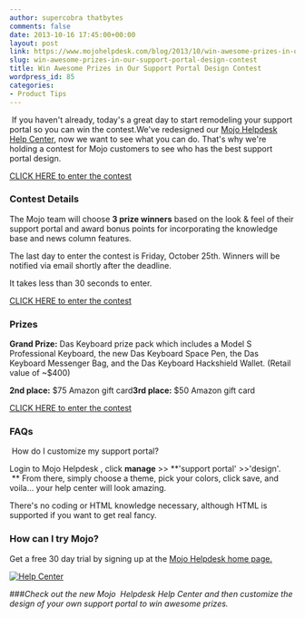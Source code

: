 ```yaml
---
author: supercobra thatbytes
comments: false
date: 2013-10-16 17:45:00+00:00
layout: post
link: https://www.mojohelpdesk.com/blog/2013/10/win-awesome-prizes-in-our-support-portal-design-contest/
slug: win-awesome-prizes-in-our-support-portal-design-contest
title: Win Awesome Prizes in Our Support Portal Design Contest
wordpress_id: 85
categories:
- Product Tips
---
```


 If you haven't already, today's a great day to start remodeling your support portal so you can win the contest.We've redesigned our [Mojo Helpdesk Help Center](http://help.mojohelpdesk.com/), now we want to see what you can do. That's why we're holding a contest for Mojo customers to see who has the best support portal design.


[CLICK HERE to enter the contest](https://docs.google.com/forms/d/1bjmGiITRYt1s_SGl4aRdR-BO6XSVT1Y7HNrvjGYFM1Q/viewform)


### Contest Details


The Mojo team will choose **3 prize winners** based on the look & feel of their support portal and award bonus points for incorporating the knowledge base and news column features.

The last day to enter the contest is Friday, October 25th. Winners will be notified via email shortly after the deadline.

It takes less than 30 seconds to enter.

[CLICK HERE to enter the contest](https://docs.google.com/forms/d/1bjmGiITRYt1s_SGl4aRdR-BO6XSVT1Y7HNrvjGYFM1Q/viewform)


### Prizes




**Grand Prize:** Das Keyboard prize pack which includes a Model S Professional Keyboard, the new Das Keyboard Space Pen, the Das Keyboard Messenger Bag, and the Das Keyboard Hackshield Wallet. (Retail value of ~$400)




**2nd place:** $75 Amazon gift card**3rd place:** $50 Amazon gift card




[CLICK HERE to enter the contest](https://docs.google.com/forms/d/1bjmGiITRYt1s_SGl4aRdR-BO6XSVT1Y7HNrvjGYFM1Q/viewform)




### FAQs




 How do I customize my support portal?






Login to Mojo Helpdesk , click **manage** >> **'support portal' >>'design'.  ** From there, simply choose a theme, pick your colors, click save, and voila... your help center will look amazing.

There's no coding or HTML knowledge necessary, although HTML is supported if you want to get real fancy.






### How can I try Mojo?


Get a free 30 day trial by signing up at the [Mojo Helpdesk home page](http://www.mojohelpdesk.com/)[.](http://www.mojohelpdesk.com/help-center)

[![Help Center](http://www.mojohelpdesk.com/blog/wordpress/wp-content/uploads/2013/10/Help-Center.png)](http://www.mojohelpdesk.com/blog/wordpress/wp-content/uploads/2013/10/Help-Center.png)


###_Check out the new Mojo  Helpdesk Help Center and then customize the design of your own support portal to win awesome prizes._
